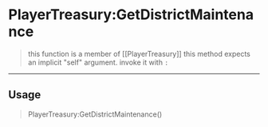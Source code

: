 # PlayerTreasury:GetDistrictMaintenance
> this function is a member of [[PlayerTreasury]]
> this method expects an implicit "self" argument. invoke it with `:`
-----
## Usage
> PlayerTreasury:GetDistrictMaintenance()
